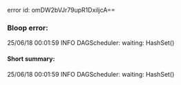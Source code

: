 error id: omDW2bVJr79upR1DxiljcA==
### Bloop error:

25/06/18 00:01:59 INFO DAGScheduler: waiting: HashSet()
#### Short summary: 

25/06/18 00:01:59 INFO DAGScheduler: waiting: HashSet()